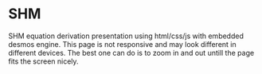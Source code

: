 # SHM
SHM equation derivation presentation using html/css/js with embedded desmos engine. 
This page is not responsive and may look different in different devices. The best one can do is to zoom in and out untill the page fits the screen nicely.
